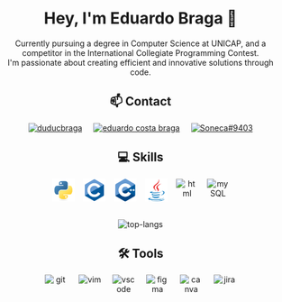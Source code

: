 <!-- Name | Bio -->
<div align="center">
    <h1> Hey, I'm Eduardo Braga 👋 </h1> 
    <p>Currently pursuing a degree in Computer Science at UNICAP, and a competitor in the International Collegiate Programming Contest. 
        <br>I'm passionate about creating efficient and innovative solutions through code.</p> 
</div>
<!-- Contact Info -->
<div align="center">
    <h2> 📫 Contact </h2>
     <div style="display: flex; justify-content: center; gap: 20px">
        <a href="https://instagram.com/duducbraga" target="blank">
            <img src="https://raw.githubusercontent.com/rahuldkjain/github-profile-readme-generator/master/src/images/icons/Social/instagram.svg" alt="duducbraga" height="30" width="40" />
        </a>
        <a href="https://www.linkedin.com/in/eduardo-costa-braga-7a837625b/" target="blank">
            <img src="https://raw.githubusercontent.com/rahuldkjain/github-profile-readme-generator/master/src/images/icons/Social/linked-in-alt.svg" alt="eduardo costa braga" height="28" width="30" />
        </a>
        <a href="https://discordapp.com/users/390225029784141834" target="blank">
            <img src="https://raw.githubusercontent.com/rahuldkjain/github-profile-readme-generator/master/src/images/icons/Social/discord.svg" alt="Soneca#9403" height="35" width="40" />
        </a>
    </div>
</div>
<!-- Languages | Skills -->
<div align="center">
    <h2> 💻 Skills </h2>
    <div style="display: flex; justify-content: center; gap: 15px">
        <img src="https://raw.githubusercontent.com/devicons/devicon/master/icons/python/python-original.svg" alt="python" width="40"/> 
        <img src="https://raw.githubusercontent.com/devicons/devicon/master/icons/c/c-original.svg" alt="c" width="40"/>
        <img src="https://raw.githubusercontent.com/devicons/devicon/master/icons/cplusplus/cplusplus-original.svg" alt="cplusplus" width="40"/>
        <img src="https://raw.githubusercontent.com/devicons/devicon/master/icons/java/java-original.svg" alt="java" width="40"/>
        <img src="https://user-images.githubusercontent.com/25181517/192158954-f88b5814-d510-4564-b285-dff7d6400dad.png" alt="html" width="40"/>
        <img src="https://user-images.githubusercontent.com/25181517/183896128-ec99105a-ec1a-4d85-b08b-1aa1620b2046.png" alt="mySQL" width="40"/>
    </div>
    <div style="margin-top: 15px;">
        <br><img src="https://github-readme-stats.vercel.app/api/top-langs/?username=dudubraga&layout=compact&langs_count=16&theme=transparent" alt="top-langs" width="250"/>
    </div>
</div>
<!-- Tools | Softwares -->
<div align="center">
    <h2> 🛠️ Tools </h2>
    <div style="display: flex; justify-content: center; gap: 20px">
        <img src="https://user-images.githubusercontent.com/25181517/192108372-f71d70ac-7ae6-4c0d-8395-51d8870c2ef0.png" alt="git" width="40"/>
        <img src="https://user-images.githubusercontent.com/25181517/192108889-232b3431-a585-4b36-a62d-9078bd3641d9.png" alt="vim" width="40">
        <img src="https://user-images.githubusercontent.com/25181517/192108891-d86b6220-e232-423a-bf5f-90903e6887c3.png" alt="vscode" width="40">
        <img src="https://user-images.githubusercontent.com/25181517/189715289-df3ee512-6eca-463f-a0f4-c10d94a06b2f.png" alt="figma" width="40">
        <img src="https://github-production-user-asset-6210df.s3.amazonaws.com/136815194/253220886-02494c7c-de6a-43a6-9293-6369696842ed.png" alt="canva" width="40">
        <img src="https://user-images.githubusercontent.com/25181517/183912952-83784e94-629d-4c34-a961-ae2ae795b662.png" alt="jira" width="40">
    </div>
</div>
